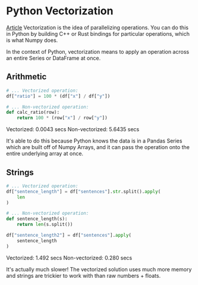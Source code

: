 # Python Vectorization
[Article](https://pythonspeed.com/articles/pandas-vectorization/)
Vectorization is the idea of parallelizing operations.  You can do this in Python by building C++ or Rust bindings for particular operations, which is what Numpy does.

In the context of Python, vectorization means to apply an operation across an entire Series or DataFrame at once.

## Arithmetic
```py
# ... Vectorized operation:
df["ratio"] = 100 * (df["x"] / df["y"])

# ... Non-vectorized operation:
def calc_ratio(row):
    return 100 * (row["x"] / row["y"])
```

Vectorized:     0.0043 secs
Non-vectorized: 5.6435 secs

It's able to do this because Python knows the data is in a Pandas Series which are built off of Numpy Arrays, and it can pass the operation onto the entire underlying array at once.


## Strings

```py
# ... Vectorized operation:
df["sentence_length"] = df["sentences"].str.split().apply(
    len
)

# ... Non-vectorized operation:
def sentence_length(s):
    return len(s.split())

df["sentence_length2"] = df["sentences"].apply(
    sentence_length
)
```

Vectorized:     1.492 secs
Non-vectorized: 0.280 secs

It's actually much slower!  The vectorized solution uses much more memory and strings are trickier to work with than raw numbers + floats.